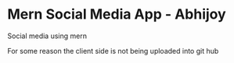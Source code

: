 # Mern Social Media App - Abhijoy
 Social media using mern

For some reason the client side is not being uploaded into git hub
